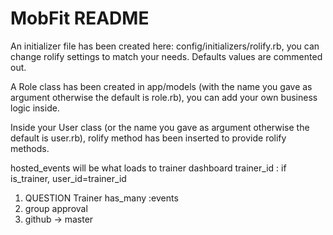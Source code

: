 # MobFit README

An initializer file has been created here: config/initializers/rolify.rb, you
can change rolify settings to match your needs.
Defaults values are commented out.

A Role class has been created in app/models (with the name you gave as
argument otherwise the default is role.rb), you can add your own business logic
inside.

Inside your User class (or the name you gave as argument otherwise the default
is user.rb), rolify method has been inserted to provide rolify methods.

hosted_events will be what loads to trainer dashboard
trainer_id : if is_trainer, user_id=trainer_id



1. QUESTION
Trainer
has_many :events
2. group approval
3. github -> master
